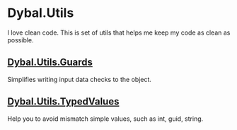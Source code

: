 ﻿# Dybal.Utils
I love clean code. This is set of utils that helps me keep my code as clean as possible.

## [Dybal.Utils.Guards](https://github.com/martindybal/Dybal.Utils/tree/main/src/Utils/Dybal.Utils.Guards)
Simplifies writing input data checks to the object.

## [Dybal.Utils.TypedValues](https://github.com/martindybal/Dybal.Utils/tree/main/src/Utils/Dybal.Utils.TypedValues)
Help you to avoid mismatch simple values, such as int, guid, string.
